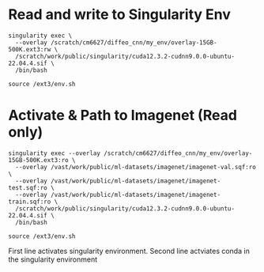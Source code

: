 # Read and write to Singularity Env
```
singularity exec \
  --overlay /scratch/cm6627/diffeo_cnn/my_env/overlay-15GB-500K.ext3:rw \
  /scratch/work/public/singularity/cuda12.3.2-cudnn9.0.0-ubuntu-22.04.4.sif \
  /bin/bash

source /ext3/env.sh
```

# Activate & Path to Imagenet (Read only)
```
singularity exec --overlay /scratch/cm6627/diffeo_cnn/my_env/overlay-15GB-500K.ext3:ro \
  --overlay /vast/work/public/ml-datasets/imagenet/imagenet-val.sqf:ro \
  --overlay /vast/work/public/ml-datasets/imagenet/imagenet-test.sqf:ro \
  --overlay /vast/work/public/ml-datasets/imagenet/imagenet-train.sqf:ro \
  /scratch/work/public/singularity/cuda12.3.2-cudnn9.0.0-ubuntu-22.04.4.sif \
  /bin/bash

source /ext3/env.sh
```
First line activates singularity environment.
Second line actviates conda in the singularity environment